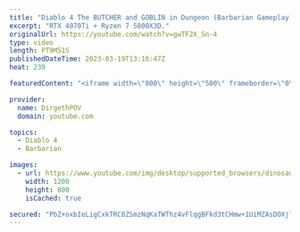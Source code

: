 ```yaml
---
title: "Diablo 4 The BUTCHER and GOBLIN in Dungeon (Barbarian Gameplay)"
excerpt: "RTX 4070Ti + Ryzen 7 5800X3D."
originalUrl: https://youtube.com/watch?v=gwTF2X_Sn-4
type: video
length: PT9M51S
publishedDateTime: 2023-03-19T13:16:47Z
heat: 239

featuredContent: "<iframe width=\"800\" height=\"500\" frameborder=\"0\" src=\"https://www.youtube.com/embed/gwTF2X_Sn-4\" allow=\"accelerometer; autoplay; encrypted-media; gyroscope; picture-in-picture\" allowfullscreen></iframe>"

provider:
  name: DirgethPOV
  domain: youtube.com

topics:
  - Diablo 4
  - Barbarian

images:
  - url: https://www.youtube.com/img/desktop/supported_browsers/dinosaur.png
    width: 1200
    height: 800
    isCached: true

secured: "PbZ+oxbIeLigCxkTRC0ZSmzNqKaTWThz4vFlqgBFkd3tCHmw+1UiMZAsDOXjlTT7mKmjpKwHtDASSAjXEP/+laS2yngem1ONbl5eMgltF+qWoxYxqpODTJCHdkXP4tandccNN4VSPpmqgRCRUA9A6p3DNauAxYm+Uh5sIZJP3FfJTWtkMEP+LCeieTa4Ha+s7mJc9SRzu/eUFKe+BuPTDe6/YKyk0CBGJv3roGu/Aao1v8cRqN/nm0gy1HGJ1kJyIzigQp21Spq3mwesZTLFhmNjz+E9Ez24Vc6ihNVX0i8cr0/l4WUeNz/6nz11XJpoohw30UoyttHDgV5sXp9p2HBdDID/nilzpUWCbSv8XF67q+yXW/iEO92ijQYzX3odyHXCTtJ/mJm1XePaRFOwxHNMwTaavQ0lk3asx9TaL9Q=;hBT8+hRpotkgbqpsG4zzOA=="
---
```


